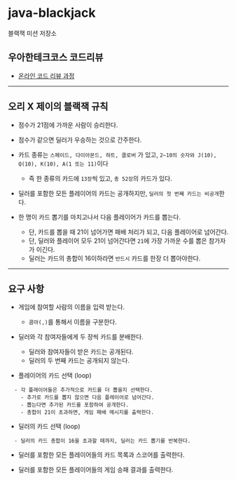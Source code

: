 # java-blackjack

블랙잭 미션 저장소

## 우아한테크코스 코드리뷰

- [온라인 코드 리뷰 과정](https://github.com/woowacourse/woowacourse-docs/blob/master/maincourse/README.md)

---

## 오리 X 제이의 블랙잭 규칙

- 점수가 21점에 가까운 사람이 승리한다.
- 점수가 같으면 딜러가 우승하는 것으로 간주한다.
- 카드 종류는 `스페이드, 다이아몬드, 하트, 클로버` 가 있고, `2~10의 숫자와 J(10), Q(10), K(10), A(1 또는 11)`이다
    - 즉 한 종류의 카드에 `13장`씩 있고, `총 52장`의 카드가 있다.

- 딜러를 포함한 모든 플레이어의 카드는 공개하지만, `딜러의 첫 번째 카드는 비공개`한다.
- 한 명이 카드 뽑기를 마치고나서 다음 플레이어가 카드를 뽑는다.
    - 단, 카드를 뽑을 때 21이 넘어가면 패배 처리가 되고, 다음 플레이어로 넘어간다.
    - 단, 딜러와 플레이어 모두 21이 넘어간다면 `21`에 가장 가까운 수를 뽑은 참가자가 이긴다.
    - 딜러는 카드의 총합이 16이하라면 `반드시` 카드를 한장 더 뽑아야한다.

---

## 요구 사항

- 게임에 참여할 사람의 이름을 입력 받는다.
    - `콤마(,)`를 통해서 이름을 구분한다.

- 딜러와 각 참여자들에게 두 장씩 카드를 분배한다.
    - 딜러와 참여자들이 받은 카드는 공개된다.
    - 딜러의 두 번째 카드는 공개되지 않는다.

- 플레이어의 카드 선택 (loop)
```text
  - 각 플레이어들은 추가적으로 카드를 더 뽑을지 선택한다.
    - 추가로 카드를 뽑지 않으면 다음 플레이어로 넘어간다.
    - 뽑는다면 추가된 카드를 포함하여 공개한다.
    - 총합이 21이 초과하면, 게임 패배 메시지를 출력한다.
```

- 딜러의 카드 선택 (loop)
```text
  - 딜러의 카드 총합이 16을 초과할 때까지, 딜러는 카드 뽑기를 반복한다.
```

- 딜러를 포함한 모든 플레이어들의 카드 목록과 스코어를 출력한다.

- 딜러를 포함한 모든 플레이어들의 게임 승패 결과를 출력한다.
